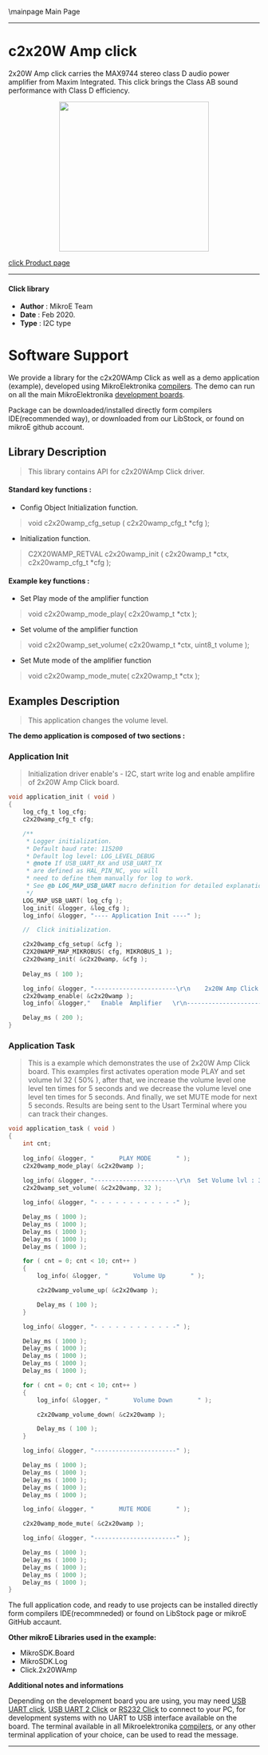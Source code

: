 \mainpage Main Page
 
 

---
# c2x20W Amp click

2x20W Amp click carries the MAX9744 stereo class D audio power amplifier from Maxim Integrated. This click brings the Class AB sound performance with Class D efficiency.

<p align="center">
  <img src="https://download.mikroe.com/images/click_for_ide/2x20wamp_click.png" height=300px>
</p>

[click Product page](https://www.mikroe.com/2x20w-amp-click)

---


#### Click library 

- **Author**        : MikroE Team
- **Date**          : Feb 2020.
- **Type**          : I2C type


# Software Support

We provide a library for the c2x20WAmp Click 
as well as a demo application (example), developed using MikroElektronika 
[compilers](https://shop.mikroe.com/compilers). 
The demo can run on all the main MikroElektronika [development boards](https://shop.mikroe.com/development-boards).

Package can be downloaded/installed directly form compilers IDE(recommended way), or downloaded from our LibStock, or found on mikroE github account. 

## Library Description

> This library contains API for c2x20WAmp Click driver.

#### Standard key functions :

- Config Object Initialization function.
> void c2x20wamp_cfg_setup ( c2x20wamp_cfg_t *cfg ); 
 
- Initialization function.
> C2X20WAMP_RETVAL c2x20wamp_init ( c2x20wamp_t *ctx, c2x20wamp_cfg_t *cfg );

#### Example key functions :

- Set Play mode of the amplifier function
> void c2x20wamp_mode_play( c2x20wamp_t *ctx );
 
- Set volume of the amplifier function
> void c2x20wamp_set_volume( c2x20wamp_t *ctx, uint8_t volume );

- Set Mute mode of the amplifier function
> void c2x20wamp_mode_mute( c2x20wamp_t *ctx );

## Examples Description

> This application changes the volume level.

**The demo application is composed of two sections :**

### Application Init 

>Initialization driver enable's - I2C,
     start write log and enable amplifire of 2x20W Amp Click board.

```c
void application_init ( void )
{
    log_cfg_t log_cfg;
    c2x20wamp_cfg_t cfg;

    /** 
     * Logger initialization.
     * Default baud rate: 115200
     * Default log level: LOG_LEVEL_DEBUG
     * @note If USB_UART_RX and USB_UART_TX 
     * are defined as HAL_PIN_NC, you will 
     * need to define them manually for log to work. 
     * See @b LOG_MAP_USB_UART macro definition for detailed explanation.
     */
    LOG_MAP_USB_UART( log_cfg );
    log_init( &logger, &log_cfg );
    log_info( &logger, "---- Application Init ----" );

    //  Click initialization.

    c2x20wamp_cfg_setup( &cfg );
    C2X20WAMP_MAP_MIKROBUS( cfg, MIKROBUS_1 );
    c2x20wamp_init( &c2x20wamp, &cfg );
    
    Delay_ms ( 100 );

    log_info( &logger, "-----------------------\r\n    2x20W Amp Click    \r\n-----------------------" );
    c2x20wamp_enable( &c2x20wamp );
    log_info( &logger,"   Enable  Amplifier   \r\n-----------------------");

    Delay_ms ( 200 );
}  
```

### Application Task

>This is a example which demonstrates the use of 2x20W Amp Click board.
     This examples first activates operation mode PLAY and set volume lvl 32 ( 50% ),
     after that, we increase the volume level one level ten times for 5 seconds and
     we decrease the volume level one level ten times for 5 seconds.
     And finally, we set MUTE mode for next 5 seconds.
     Results are being sent to the Usart Terminal where you can track their changes.

```c
void application_task ( void )
{
    int cnt;
    
    log_info( &logger, "       PLAY MODE       " );
    c2x20wamp_mode_play( &c2x20wamp );
    
    log_info( &logger, "-----------------------\r\n  Set Volume lvl : 32  " );
    c2x20wamp_set_volume( &c2x20wamp, 32 );

    log_info( &logger, "- - - - - - - - - - - -" );

    Delay_ms ( 1000 );
    Delay_ms ( 1000 );
    Delay_ms ( 1000 );
    Delay_ms ( 1000 );
    Delay_ms ( 1000 );

    for ( cnt = 0; cnt < 10; cnt++ )
    {
        log_info( &logger, "       Volume Up       " );

        c2x20wamp_volume_up( &c2x20wamp );

        Delay_ms ( 100 );
    }

    log_info( &logger, "- - - - - - - - - - - -" );

    Delay_ms ( 1000 );
    Delay_ms ( 1000 );
    Delay_ms ( 1000 );
    Delay_ms ( 1000 );
    Delay_ms ( 1000 );

    for ( cnt = 0; cnt < 10; cnt++ )
    {
        log_info( &logger, "       Volume Down       " );

        c2x20wamp_volume_down( &c2x20wamp );

        Delay_ms ( 100 );
    }

    log_info( &logger, "-----------------------" );

    Delay_ms ( 1000 );
    Delay_ms ( 1000 );
    Delay_ms ( 1000 );
    Delay_ms ( 1000 );
    Delay_ms ( 1000 );

    log_info( &logger, "       MUTE MODE       " );

    c2x20wamp_mode_mute( &c2x20wamp );

    log_info( &logger, "-----------------------" );

    Delay_ms ( 1000 );
    Delay_ms ( 1000 );
    Delay_ms ( 1000 );
    Delay_ms ( 1000 );
    Delay_ms ( 1000 );
}
``` 

The full application code, and ready to use projects can be  installed directly form compilers IDE(recommneded) or found on LibStock page or mikroE GitHub accaunt.

**Other mikroE Libraries used in the example:** 

- MikroSDK.Board
- MikroSDK.Log
- Click.2x20WAmp

**Additional notes and informations**

Depending on the development board you are using, you may need 
[USB UART click](https://shop.mikroe.com/usb-uart-click), 
[USB UART 2 Click](https://shop.mikroe.com/usb-uart-2-click) or 
[RS232 Click](https://shop.mikroe.com/rs232-click) to connect to your PC, for 
development systems with no UART to USB interface available on the board. The 
terminal available in all Mikroelektronika 
[compilers](https://shop.mikroe.com/compilers), or any other terminal application 
of your choice, can be used to read the message.



---
